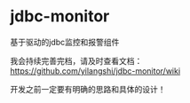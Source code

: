 # jdbc-monitor
基于驱动的jdbc监控和报警组件

我会持续完善完档，请及时查看文档：   
https://github.com/yilangshi/jdbc-monitor/wiki

开发之前一定要有明确的思路和具体的设计！
